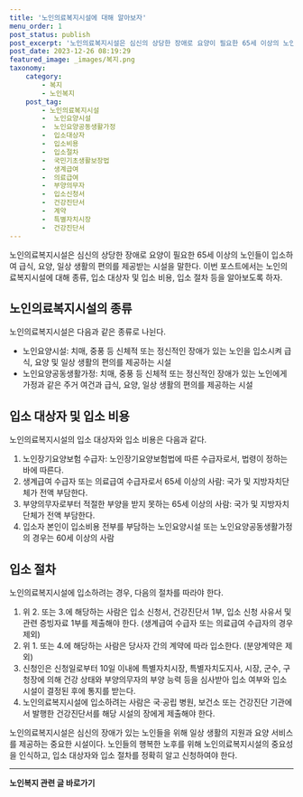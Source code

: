 ```yaml
---
title: '노인의료복지시설에 대해 알아보자'
menu_order: 1
post_status: publish
post_excerpt: '노인의료복지시설은 심신의 상당한 장애로 요양이 필요한 65세 이상의 노인들이 입소하여 급식, 요양, 일상 생활의 편의를 제공받는 시설을 말한다. 이번 포스트에서는 노인의료복지시설에 대해 종류, 입소 대상자 및 입소 비용, 입소 절차 등을 알아보도록 하자.'
post_date: 2023-12-26 08:19:29
featured_image: _images/복지.png
taxonomy:
    category:
        - 복지
        - 노인복지
    post_tag:
        - 노인의료복지시설
        -  노인요양시설
        -  노인요양공동생활가정
        -  입소대상자
        -  입소비용
        -  입소절차
        -  국민기초생활보장법
        -  생계급여
        -  의료급여
        -  부양의무자
        -  입소신청서
        -  건강진단서
        -  계약
        -  특별자치시장
        -  건강진단서
---
```




노인의료복지시설은 심신의 상당한 장애로 요양이 필요한 65세 이상의 노인들이 입소하여 급식, 요양, 일상 생활의 편의를 제공받는 시설을 말한다. 이번 포스트에서는 노인의료복지시설에 대해 종류, 입소 대상자 및 입소 비용, 입소 절차 등을 알아보도록 하자.

## 노인의료복지시설의 종류
노인의료복지시설은 다음과 같은 종류로 나뉜다. 

- 노인요양시설: 치매, 중풍 등 신체적 또는 정신적인 장애가 있는 노인을 입소시켜 급식, 요양 및 일상 생활의 편의를 제공하는 시설
- 노인요양공동생활가정: 치매, 중풍 등 신체적 또는 정신적인 장애가 있는 노인에게 가정과 같은 주거 여건과 급식, 요양, 일상 생활의 편의를 제공하는 시설

## 입소 대상자 및 입소 비용
노인의료복지시설의 입소 대상자와 입소 비용은 다음과 같다.

1. 노인장기요양보험 수급자: 노인장기요양보험법에 따른 수급자로서, 법령이 정하는 바에 따른다.
2. 생계급여 수급자 또는 의료급여 수급자로서 65세 이상의 사람: 국가 및 지방자치단체가 전액 부담한다.
3. 부양의무자로부터 적절한 부양을 받지 못하는 65세 이상의 사람: 국가 및 지방자치단체가 전액 부담한다.
4. 입소자 본인이 입소비용 전부를 부담하는 노인요양시설 또는 노인요양공동생활가정의 경우는 60세 이상의 사람

## 입소 절차
노인의료복지시설에 입소하려는 경우, 다음의 절차를 따라야 한다.

1. 위 2. 또는 3.에 해당하는 사람은 입소 신청서, 건강진단서 1부, 입소 신청 사유서 및 관련 증빙자료 1부를 제출해야 한다. (생계급여 수급자 또는 의료급여 수급자의 경우 제외)
2. 위 1. 또는 4.에 해당하는 사람은 당사자 간의 계약에 따라 입소한다. (분양계약은 제외)
3. 신청인은 신청일로부터 10일 이내에 특별자치시장, 특별자치도지사, 시장, 군수, 구청장에 의해 건강 상태와 부양의무자의 부양 능력 등을 심사받아 입소 여부와 입소 시설이 결정된 후에 통지를 받는다.
4. 노인의료복지시설에 입소하려는 사람은 국·공립 병원, 보건소 또는 건강진단 기관에서 발행한 건강진단서를 해당 시설의 장에게 제출해야 한다.

노인의료복지시설은 심신의 장애가 있는 노인들을 위해 일상 생활의 지원과 요양 서비스를 제공하는 중요한 시설이다. 노인들의 행복한 노후를 위해 노인의료복지시설의 중요성을 인식하고, 입소 대상자와 입소 절차를 정확히 알고 신청하여야 한다.


<!-- wp:separator -->
<hr class="wp-block-separator has-alpha-channel-opacity"/>
<!-- /wp:separator -->

<!-- wp:group {"backgroundColor":"base","layout":{"type":"constrained"}} -->
<div class="wp-block-group has-base-background-color has-background"><!-- wp:paragraph {"align":"center","fontSize":"medium"} -->
<p class="has-text-align-center has-large-font-size"><strong>노인복지 관련 글 바로가기</strong></p>
<!-- /wp:paragraph -->


<!-- wp:latest-posts
{"categories":[{"id":15998,"count":19,"description":"","link":"https://uknowlaw.com/category/%eb%85%b8%ec%9d%b8%eb%b3%b5%ec%a7%80/","name":"노인복지","slug":"노인복지","taxonomy":"category","parent":0,"meta":[],"_links":{"self":[{"href":"https://uknowlaw.com/wp-json/wp/v2/categories/15998"}],"collection":[{"href":"https://uknowlaw.com/wp-json/wp/v2/categories"}],"about":[{"href":"https://uknowlaw.com/wp-json/wp/v2/taxonomies/category"}],"wp:post_type":[{"href":"https://uknowlaw.com/wp-json/wp/v2/posts?categories=15998"}],"curies":[{"name":"wp","href":"https://api.w.org/{rel}","templated":true}]}}],"postsToShow":100,"excerptLength":28,"postLayout":"grid","columns":2,"featuredImageAlign":"left","featuredImageSizeSlug":"large","fontSize":"small"} /--></div>
<!-- /wp:group -->